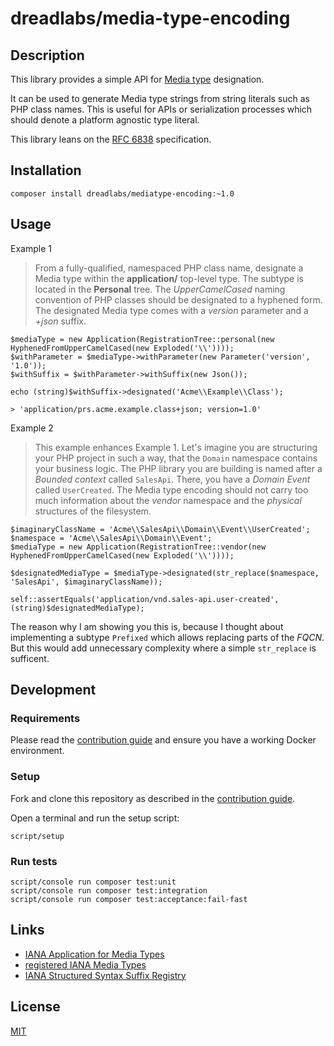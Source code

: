 # dreadlabs/media-type-encoding

## Description

This library provides a simple API for [Media type](#def_media_type) designation.

It can be used to generate Media type strings from string literals such as 
PHP class names. This is useful for APIs or serialization processes which should
denote a platform agnostic type literal.

This library leans on the [RFC 6838](#rfc_6838) specification.

## Installation

    composer install dreadlabs/mediatype-encoding:~1.0

## Usage

Example 1

> From a fully-qualified, namespaced PHP class name, designate a Media type within 
the **application/** top-level type. The subtype is located in the **Personal**
tree. The *UpperCamelCased* naming convention of PHP classes should be designated
to a hyphened form. The designated Media type comes with a *version* parameter and
a *+json* suffix.

    $mediaType = new Application(RegistrationTree::personal(new HyphenedFromUpperCamelCased(new Exploded('\\'))));
    $withParameter = $mediaType->withParameter(new Parameter('version', '1.0'));
    $withSuffix = $withParameter->withSuffix(new Json());
    
    echo (string)$withSuffix->designated('Acme\\Example\\Class');
    
    > 'application/prs.acme.example.class+json; version=1.0'

Example 2

> This example enhances Example 1. Let's imagine you are structuring your PHP
project in such a way, that the `Domain` namespace contains your business logic.
The PHP library you are building is named after a *Bounded context* called `SalesApi`.
There, you have a *Domain Event* called `UserCreated`. The Media type encoding
should not carry too much information about the *vendor* namespace and the
*physical* structures of the filesystem.

    $imaginaryClassName = 'Acme\\SalesApi\\Domain\\Event\\UserCreated';
    $namespace = 'Acme\\SalesApi\\Domain\\Event';
    $mediaType = new Application(RegistrationTree::vendor(new HyphenedFromUpperCamelCased(new Exploded('\\'))));

    $designatedMediaType = $mediaType->designated(str_replace($namespace, 'SalesApi', $imaginaryClassName));

    self::assertEquals('application/vnd.sales-api.user-created', (string)$designatedMediaType);

The reason why I am showing you this is, because I thought about implementing a
subtype `Prefixed` which allows replacing parts of the *FQCN*. But this would add
unnecessary complexity where a simple `str_replace` is sufficent.

## Development

### Requirements

Please read the [contribution guide](CONTRIBUTING.md) and ensure you have a 
working Docker environment.

### Setup

Fork and clone this repository as described in the [contribution guide](CONTRIBUTING.md).

Open a terminal and run the setup script:

    script/setup

### Run tests

    script/console run composer test:unit
    script/console run composer test:integration
    script/console run composer test:acceptance:fail-fast

## Links

  * [IANA Application for Media Types](#iana_application)
  * [registered IANA Media Types](#registered_media_types)
  * [IANA Structured Syntax Suffix Registry](#suffix_registry)
  
## License

[MIT](LICENSE)

[def_media_type]: https://en.wikipedia.org/wiki/Media_type
[iana_application]: https://www.iana.org/form/media-types
[registered_media_types]: https://www.iana.org/assignments/media-types/media-types.xhtml
[suffix_registry]: https://www.iana.org/assignments/media-type-structured-suffix/media-type-structured-suffix.xhtml
